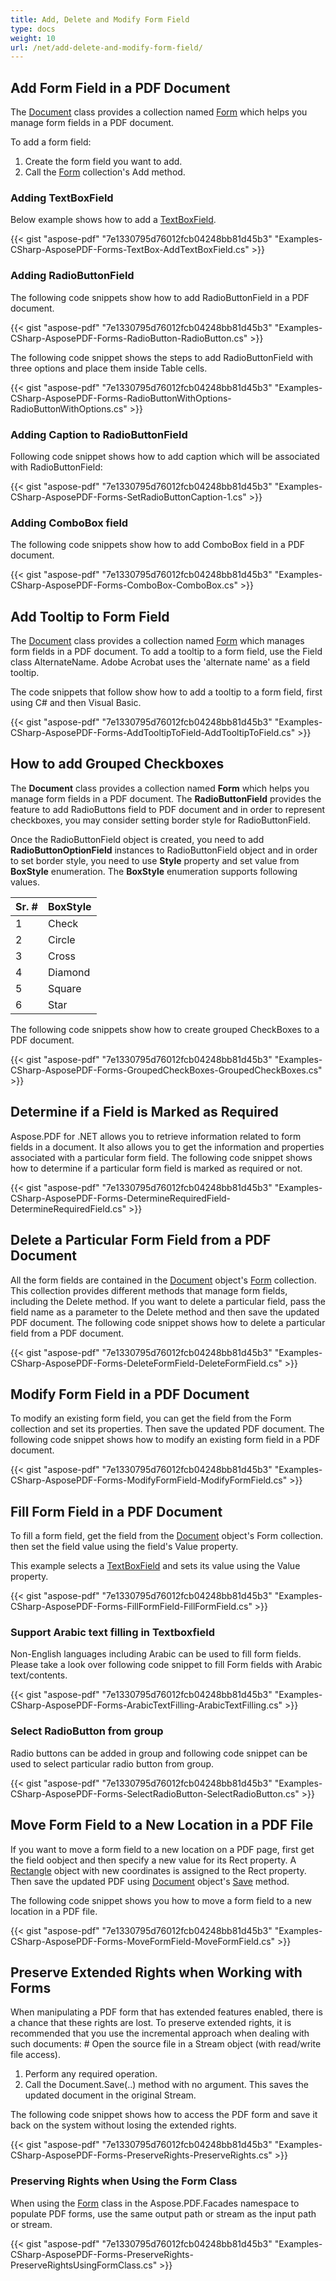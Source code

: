 ```yaml
---
title: Add, Delete and Modify Form Field
type: docs
weight: 10
url: /net/add-delete-and-modify-form-field/
---
```


## **Add Form Field in a PDF Document**
The [Document](https://docs-qa.aspose.com/display/archived/Aspose.Pdf.Document+Class) class provides a collection named [Form](https://apireference.aspose.com/net/pdf/aspose.pdf/document/properties/form) which helps you manage form fields in a PDF document.

To add a form field:

1. Create the form field you want to add.
1. Call the [Form](https://apireference.aspose.com/net/pdf/aspose.pdf/document/properties/form) collection's Add method.
### **Adding TextBoxField**
Below example shows how to add a [TextBoxField](https://apireference.aspose.com/net/pdf/aspose.pdf.forms/textboxfield).

{{< gist "aspose-pdf" "7e1330795d76012fcb04248bb81d45b3" "Examples-CSharp-AsposePDF-Forms-TextBox-AddTextBoxField.cs" >}}
### **Adding RadioButtonField**
The following code snippets show how to add RadioButtonField in a PDF document.

{{< gist "aspose-pdf" "7e1330795d76012fcb04248bb81d45b3" "Examples-CSharp-AsposePDF-Forms-RadioButton-RadioButton.cs" >}}

The following code snippet shows the steps to add RadioButtonField with three options and place them inside Table cells.

{{< gist "aspose-pdf" "7e1330795d76012fcb04248bb81d45b3" "Examples-CSharp-AsposePDF-Forms-RadioButtonWithOptions-RadioButtonWithOptions.cs" >}}
### **Adding Caption to RadioButtonField**
Following code snippet shows how to add caption which will be associated with RadioButtonField:



{{< gist "aspose-pdf" "7e1330795d76012fcb04248bb81d45b3" "Examples-CSharp-AsposePDF-Forms-SetRadioButtonCaption-1.cs" >}}
### **Adding ComboBox field**
The following code snippets show how to add ComboBox field in a PDF document.

{{< gist "aspose-pdf" "7e1330795d76012fcb04248bb81d45b3" "Examples-CSharp-AsposePDF-Forms-ComboBox-ComboBox.cs" >}}
## **Add Tooltip to Form Field**
The [Document](https://docs-qa.aspose.com/display/archived/Aspose.Pdf.Document+Class) class provides a collection named [Form](https://apireference.aspose.com/net/pdf/aspose.pdf/document/properties/form) which manages form fields in a PDF document. To add a tooltip to a form field, use the Field class AlternateName. Adobe Acrobat uses the 'alternate name' as a field tooltip.

The code snippets that follow show how to add a tooltip to a form field, first using C# and then Visual Basic.

{{< gist "aspose-pdf" "7e1330795d76012fcb04248bb81d45b3" "Examples-CSharp-AsposePDF-Forms-AddTooltipToField-AddTooltipToField.cs" >}}
## **How to add Grouped Checkboxes**
The **Document** class provides a collection named **Form** which helps you manage form fields in a PDF document. The **RadioButtonField** provides the feature to add RadioButtons field to PDF document and in order to represent checkboxes, you may consider setting border style for RadioButtonField.

Once the RadioButtonField object is created, you need to add **RadioButtonOptionField** instances to RadioButtonField object and in order to set border style, you need to use **Style** property and set value from **BoxStyle** enumeration. The **BoxStyle** enumeration supports following values.

|**Sr. #**|**BoxStyle**|
| :- | :- |
|1|Check|
|2|Circle|
|3|Cross|
|4|Diamond|
|5|Square|
|6|Star|
The following code snippets show how to create grouped CheckBoxes to a PDF document.

{{< gist "aspose-pdf" "7e1330795d76012fcb04248bb81d45b3" "Examples-CSharp-AsposePDF-Forms-GroupedCheckBoxes-GroupedCheckBoxes.cs" >}}
## **Determine if a Field is Marked as Required**
Aspose.PDF for .NET allows you to retrieve information related to form fields in a document. It also allows you to get the information and properties associated with a particular form field. The following code snippet shows how to determine if a particular form field is marked as required or not.

{{< gist "aspose-pdf" "7e1330795d76012fcb04248bb81d45b3" "Examples-CSharp-AsposePDF-Forms-DetermineRequiredField-DetermineRequiredField.cs" >}}
## **Delete a Particular Form Field from a PDF Document**
All the form fields are contained in the [Document](https://docs-qa.aspose.com/display/archived/Aspose.Pdf.Document+Class) object's [Form](https://apireference.aspose.com/net/pdf/aspose.pdf/document/properties/form) collection. This collection provides different methods that manage form fields, including the Delete method. If you want to delete a particular field, pass the field name as a parameter to the Delete method and then save the updated PDF document. The following code snippet shows how to delete a particular field from a PDF document.

{{< gist "aspose-pdf" "7e1330795d76012fcb04248bb81d45b3" "Examples-CSharp-AsposePDF-Forms-DeleteFormField-DeleteFormField.cs" >}}
## **Modify Form Field in a PDF Document**
To modify an existing form field, you can get the field from the Form collection and set its properties. Then save the updated PDF document. The following code snippet shows how to modify an existing form field in a PDF document.

{{< gist "aspose-pdf" "7e1330795d76012fcb04248bb81d45b3" "Examples-CSharp-AsposePDF-Forms-ModifyFormField-ModifyFormField.cs" >}}
## **Fill Form Field in a PDF Document**
To fill a form field, get the field from the [Document](https://docs-qa.aspose.com/display/archived/Aspose.Pdf.Document+Class) object's Form collection. then set the field value using the field's Value property.

This example selects a [TextBoxField](https://apireference.aspose.com/net/pdf/aspose.pdf.forms/textboxfield) and sets its value using the Value property.

{{< gist "aspose-pdf" "7e1330795d76012fcb04248bb81d45b3" "Examples-CSharp-AsposePDF-Forms-FillFormField-FillFormField.cs" >}}
### **Support Arabic text filling in Textboxfield**
Non-English languages including Arabic can be used to fill form fields. Please take a look over following code snippet to fill Form fields with Arabic text/contents.

{{< gist "aspose-pdf" "7e1330795d76012fcb04248bb81d45b3" "Examples-CSharp-AsposePDF-Forms-ArabicTextFilling-ArabicTextFilling.cs" >}}
### **Select RadioButton from group**
Radio buttons can be added in group and following code snippet can be used to select particular radio button from group.

{{< gist "aspose-pdf" "7e1330795d76012fcb04248bb81d45b3" "Examples-CSharp-AsposePDF-Forms-SelectRadioButton-SelectRadioButton.cs" >}}
## **Move Form Field to a New Location in a PDF File**
If you want to move a form field to a new location on a PDF page, first get the field oobject and then specify a new value for its Rect property. A [Rectangle](https://apireference.aspose.com/net/pdf/aspose.pdf/rectangle) object with new coordinates is assigned to the Rect property. Then save the updated PDF using [Document](https://docs-qa.aspose.com/display/archived/Aspose.Pdf.Document+Class) object's [Save](https://apireference.aspose.com/net/pdf/aspose.pdf/document/methods/save) method.

The following code snippet shows you how to move a form field to a new location in a PDF file.

{{< gist "aspose-pdf" "7e1330795d76012fcb04248bb81d45b3" "Examples-CSharp-AsposePDF-Forms-MoveFormField-MoveFormField.cs" >}}
## **Preserve Extended Rights when Working with Forms**
When manipulating a PDF form that has extended features enabled, there is a chance that these rights are lost. To preserve extended rights, it is recommended that you use the incremental approach when dealing with such documents: # Open the source file in a Stream object (with read/write file access).

1. Perform any required operation.
1. Call the Document.Save(..) method with no argument.
   This saves the updated document in the original Stream.

The following code snippet shows how to access the PDF form and save it back on the system without losing the extended rights.

{{< gist "aspose-pdf" "7e1330795d76012fcb04248bb81d45b3" "Examples-CSharp-AsposePDF-Forms-PreserveRights-PreserveRights.cs" >}}
### **Preserving Rights when Using the Form Class**
When using the [Form](https://apireference.aspose.com/net/pdf/aspose.pdf.facades/form) class in the Aspose.PDF.Facades namespace to populate PDF forms, use the same output path or stream as the input path or stream.

{{< gist "aspose-pdf" "7e1330795d76012fcb04248bb81d45b3" "Examples-CSharp-AsposePDF-Forms-PreserveRights-PreserveRightsUsingFormClass.cs" >}}
